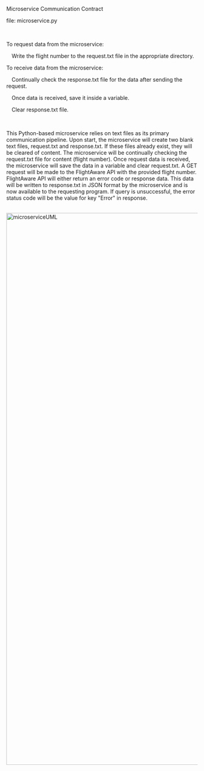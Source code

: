 Microservice Communication Contract

file: microservice.py 

<br/>

To request data from the microservice: 

&emsp;Write the flight number to the request.txt file in the appropriate directory.
  
To receive data from the microservice: 

&emsp;Continually check the response.txt file for the data after sending the request.

&emsp;Once data is received, save it inside a variable. 

&emsp;Clear response.txt file.

<br />

This Python-based microservice relies on text files as its primary communication pipeline. 
Upon start, the microservice will create two blank text files, request.txt and response.txt.
If these files already exist, they will be cleared of content.
The microservice will be continually checking the request.txt file for content (flight number).
Once request data is received, the microservice will save the data in a variable and clear request.txt.
A GET request will be made to the FlightAware API with the provided flight number.
FlightAware API will either return an error code or response data.
This data will be written to response.txt in JSON format by the microservice and is now available to the requesting program.
If query is unsuccessful, the error status code will be the value for key "Error" in response.

<br />
  
<img width="1450" alt="microserviceUML" src="https://github.com/kelseyanncollins/cs361_project/assets/107971152/ab20adbc-305e-459a-98a2-d3589af8762d">


  
